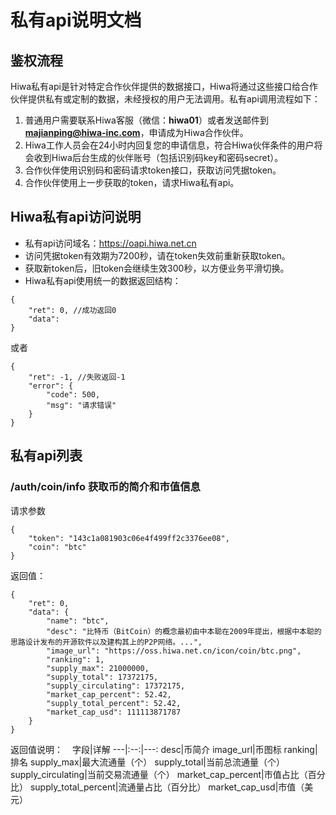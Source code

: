 
# 私有api说明文档
## 鉴权流程
Hiwa私有api是针对特定合作伙伴提供的数据接口，Hiwa将通过这些接口给合作伙伴提供私有或定制的数据，未经授权的用户无法调用。私有api调用流程如下：
1. 普通用户需要联系Hiwa客服（微信：**hiwa01**）或者发送邮件到 **majianping@hiwa-inc.com**，申请成为Hiwa合作伙伴。
2. Hiwa工作人员会在24小时内回复您的申请信息，符合Hiwa伙伴条件的用户将会收到Hiwa后台生成的伙伴账号（包括识别码key和密码secret）。
3. 合作伙伴使用识别码和密码请求token接口，获取访问凭据token。
4. 合作伙伴使用上一步获取的token，请求Hiwa私有api。
## Hiwa私有api访问说明
- 私有api访问域名：https://oapi.hiwa.net.cn
- 访问凭据token有效期为7200秒，请在token失效前重新获取token。
- 获取新token后，旧token会继续生效300秒，以方便业务平滑切换。
- Hiwa私有api使用统一的数据返回结构：
```
{
	"ret": 0, //成功返回0
	"data": 
}
```
或者
```
{
	"ret": -1, //失败返回-1
	"error": {
		"code": 500,
		"msg": "请求错误"
	}
}
```
## 私有api列表
###  /auth/coin/info    获取币的简介和市值信息
请求参数
```
{
	"token": "143c1a081903c06e4f499ff2c3376ee08",
	"coin": "btc"
}
```
返回值：
```
{
	"ret": 0,
	"data": {
		"name": "btc",
		"desc": "比特币（BitCoin）的概念最初由中本聪在2009年提出，根据中本聪的思路设计发布的开源软件以及建构其上的P2P网络。...",
		"image_url": "https://oss.hiwa.net.cn/icon/coin/btc.png",
		"ranking": 1,
		"supply_max": 21000000,
		"supply_total": 17372175,
		"supply_circulating": 17372175,
		"market_cap_percent": 52.42,
		"supply_total_percent": 52.42,
		"market_cap_usd": 111113871787
	}
}
```
返回值说明：
``` ```
字段|详解
---|:--:|---:
desc|币简介
image_url|币图标
ranking|排名
supply_max|最大流通量（个）
supply_total|当前总流通量（个）
supply_circulating|当前交易流通量（个）
market_cap_percent|市值占比（百分比）
supply_total_percent|流通量占比（百分比）
market_cap_usd|市值（美元）
